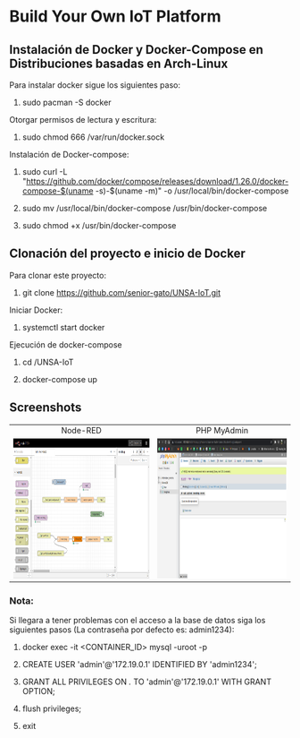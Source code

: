 # Build Your Own IoT Platform

## Instalación de Docker y Docker-Compose en Distribuciones basadas en Arch-Linux

Para instalar docker sigue los siguientes paso: 

1. sudo pacman -S docker

Otorgar permisos de lectura y escritura:

1. sudo chmod 666 /var/run/docker.sock

Instalación de Docker-compose:

1. sudo curl -L "https://github.com/docker/compose/releases/download/1.26.0/docker-compose-$(uname -s)-$(uname -m)"  -o /usr/local/bin/docker-compose

2. sudo mv /usr/local/bin/docker-compose /usr/bin/docker-compose

3. sudo chmod +x /usr/bin/docker-compose

## Clonación del proyecto e inicio de Docker

Para clonar este proyecto:

1. git clone https://github.com/senior-gato/UNSA-IoT.git

Iniciar Docker: 

1. systemctl start docker

Ejecución de docker-compose

1. cd /UNSA-IoT

2. docker-compose up

## Screenshots

|     |     |
| :-: | :-: |
|  Node-RED | PHP MyAdmin |
|  <img src="Capturas/NodeRED.png" height="250"  />   |  <img src="Capturas/PhpMyAdmin.png" height="250" />    |


### Nota: 

Si llegara a tener problemas con el acceso a la base de datos siga los siguientes pasos (La contraseña por defecto es: admin1234):

1. docker exec -it <CONTAINER_ID>  mysql -uroot -p

2. CREATE USER 'admin'@'172.19.0.1' IDENTIFIED BY 'admin1234';

3. GRANT ALL PRIVILEGES ON *.* TO 'admin'@'172.19.0.1' WITH GRANT OPTION;

4. flush privileges;

5. exit
